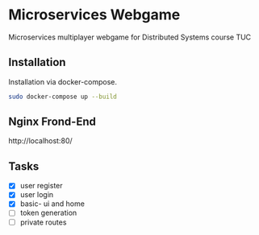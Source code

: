 # Microservices Webgame

Microservices multiplayer webgame for Distributed Systems course TUC

## Installation

Installation via docker-compose.

```bash
sudo docker-compose up --build
```

## Nginx Frond-End

http://localhost:80/

## Tasks

-[x] user register
-[x] user login
-[x] basic- ui and home
-[ ] token generation
-[ ] private routes
